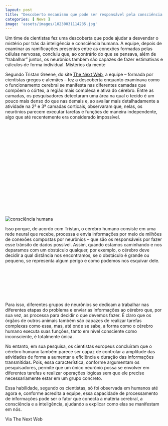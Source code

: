 ```yaml
---
layout: post
title: "Descoberto mecanismo que pode ser responsável pela consciência humana"
categories: [ News ]
image: 'assets/images/10230031114235.jpg'
---
```


Um time de cientistas fez uma descoberta que pode ajudar a desvendar o mistério por trás da inteligência e consciência humana. A equipe, depois de examinar as ramificações presentes entre as conexões formadas pelas células nervosas, concluiu que, ao contrário do que se pensava, além de “trabalhar” juntos, os neurônios também são capazes de fazer estimativas e cálculos de forma individual.
Mistérios da mente

Segundo Tristan Greene, do site [The Next Web](https://thenextweb.com/insights/2020/01/08/scientists-may-have-found-the-missing-link-between-brain-matter-and-consciousness/), a equipe – formada por cientistas gregos e alemães – fez a descoberta enquanto examinava como o funcionamento cerebral se manifesta nas diferentes camadas que compõem o córtex, a região mais complexa e ativa do cérebro. Entre as camadas, os pesquisadores detectaram uma área na qual o tecido é um pouco mais denso do que nas demais e, ao avaliar mais detalhadamente a atividade na 2ª e 3ª camadas corticais, observaram que, nelas, os neurônios parecem executar tarefas e funções de maneira independente, algo que até recentemente era considerado impossível.

<!-- QUADRADO -->
<script async src="//pagead2.googlesyndication.com/pagead/js/adsbygoogle.js"></script>
<ins class="adsbygoogle"
style="display:inline-block;width:336px;height:280px"
data-ad-client="ca-pub-2838251107855362"
data-ad-slot="5351066970"></ins>
<script>
(adsbygoogle = window.adsbygoogle || []).push({});
</script>

![consciência humana](10230409489237.jpg)

Isso porque, de acordo com Tristan, o cérebro humano consiste em uma rede neural que recebe, processa e envia informações por meio de milhões de conexões compostas por neurônios – que são os responsáveis por fazer esse trânsito de dados possível. Assim, quando estamos caminhando e nos deparamos com um obstáculo qualquer, por exemplo, o cérebro deve decidir a qual distância nos encontramos, se o obstáculo é grande ou pequeno, se representa algum perigo e como podemos nos esquivar dele.

<!-- MINI ANÚNCIO -->
<script async src="//pagead2.googlesyndication.com/pagead/js/adsbygoogle.js"></script>
<!-- Games Root -->
<ins class="adsbygoogle"
style="display:inline-block;width:730px;height:95px"
data-ad-client="ca-pub-2838251107855362"
data-ad-slot="5351066970"></ins>
<script>
(adsbygoogle = window.adsbygoogle || []).push({});
</script>

Para isso, diferentes grupos de neurônios se dedicam a trabalhar nas diferentes etapas do problema e enviar as informações ao cérebro que, por sua vez, as processa para decidir o que devemos fazer. É claro que os órgãos de outros animais também são capazes de realizar tarefas complexas como essa, mas, até onde se sabe, a forma como o cérebro humano executa suas funções, tanto em nível consciente como inconsciente, é totalmente única.

<!-- RETANGULO LARGO 2 -->
<script async src="//pagead2.googlesyndication.com/pagead/js/adsbygoogle.js"></script>
<ins class="adsbygoogle"
style="display:block; text-align:center;"
data-ad-layout="in-article"
data-ad-format="fluid"
data-ad-client="ca-pub-2838251107855362"
data-ad-slot="8549252987"></ins>
<script>
(adsbygoogle = window.adsbygoogle || []).push({});
</script>

No entanto, em sua pesquisa, os cientistas europeus concluíram que o cérebro humano também parece ser  capaz de controlar a amplitude das atividades de forma a aumentar a eficiência e duração das informações transmitidas. Pois, essa característica, conforme argumentam os pesquisadores, permite que um único neurônio possa se envolver em diferentes tarefas e realizar operações lógicas sem que ele precise necessariamente estar em um grupo concreto.

Essa habilidade, segundo os cientistas, só foi observada em humanos até agora e, conforme acredita a equipe, essa capacidade de processamento de informações pode ser o fator que conecta a matéria cerebral, a consciência e a inteligência, ajudando a explicar como elas se manifestam em nós.

<!-- RETANGULO LARGO -->
<script async src="https://pagead2.googlesyndication.com/pagead/js/adsbygoogle.js"></script>
<!-- Informat -->
<ins class="adsbygoogle"
style="display:block"
data-ad-client="ca-pub-2838251107855362"
data-ad-slot="2327980059"
data-ad-format="auto"
data-full-width-responsive="true"></ins>
<script>
(adsbygoogle = window.adsbygoogle || []).push({});
</script>

Via The Next Web
